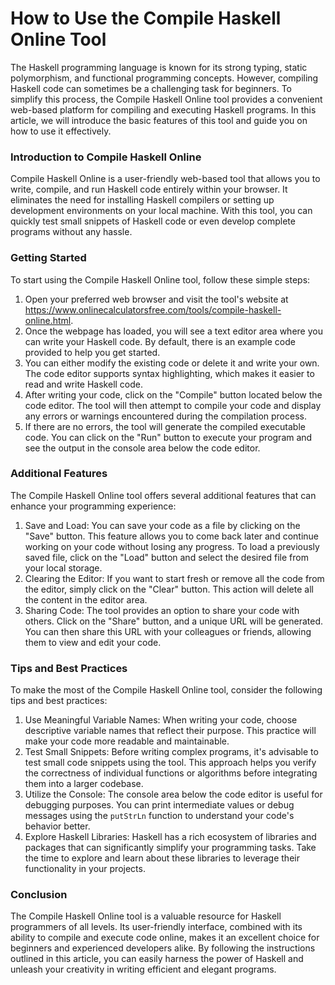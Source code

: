 How to Use the Compile Haskell Online Tool
==========================================

The Haskell programming language is known for its strong typing, static polymorphism, and functional programming concepts. However, compiling Haskell code can sometimes be a challenging task for beginners. To simplify this process, the Compile Haskell Online tool provides a convenient web-based platform for compiling and executing Haskell programs. In this article, we will introduce the basic features of this tool and guide you on how to use it effectively.

### Introduction to Compile Haskell Online

Compile Haskell Online is a user-friendly web-based tool that allows you to write, compile, and run Haskell code entirely within your browser. It eliminates the need for installing Haskell compilers or setting up development environments on your local machine. With this tool, you can quickly test small snippets of Haskell code or even develop complete programs without any hassle.

### Getting Started

To start using the Compile Haskell Online tool, follow these simple steps:

1. Open your preferred web browser and visit the tool's website at <https://www.onlinecalculatorsfree.com/tools/compile-haskell-online.html>.
2. Once the webpage has loaded, you will see a text editor area where you can write your Haskell code. By default, there is an example code provided to help you get started.
3. You can either modify the existing code or delete it and write your own. The code editor supports syntax highlighting, which makes it easier to read and write Haskell code.
4. After writing your code, click on the "Compile" button located below the code editor. The tool will then attempt to compile your code and display any errors or warnings encountered during the compilation process.
5. If there are no errors, the tool will generate the compiled executable code. You can click on the "Run" button to execute your program and see the output in the console area below the code editor.

### Additional Features

The Compile Haskell Online tool offers several additional features that can enhance your programming experience:

1. Save and Load: You can save your code as a file by clicking on the "Save" button. This feature allows you to come back later and continue working on your code without losing any progress. To load a previously saved file, click on the "Load" button and select the desired file from your local storage.
2. Clearing the Editor: If you want to start fresh or remove all the code from the editor, simply click on the "Clear" button. This action will delete all the content in the editor area.
3. Sharing Code: The tool provides an option to share your code with others. Click on the "Share" button, and a unique URL will be generated. You can then share this URL with your colleagues or friends, allowing them to view and edit your code.

### Tips and Best Practices

To make the most of the Compile Haskell Online tool, consider the following tips and best practices:

1. Use Meaningful Variable Names: When writing your code, choose descriptive variable names that reflect their purpose. This practice will make your code more readable and maintainable.
2. Test Small Snippets: Before writing complex programs, it's advisable to test small code snippets using the tool. This approach helps you verify the correctness of individual functions or algorithms before integrating them into a larger codebase.
3. Utilize the Console: The console area below the code editor is useful for debugging purposes. You can print intermediate values or debug messages using the `putStrLn` function to understand your code's behavior better.
4. Explore Haskell Libraries: Haskell has a rich ecosystem of libraries and packages that can significantly simplify your programming tasks. Take the time to explore and learn about these libraries to leverage their functionality in your projects.

### Conclusion

The Compile Haskell Online tool is a valuable resource for Haskell programmers of all levels. Its user-friendly interface, combined with its ability to compile and execute code online, makes it an excellent choice for beginners and experienced developers alike. By following the instructions outlined in this article, you can easily harness the power of Haskell and unleash your creativity in writing efficient and elegant programs.